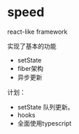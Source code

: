 # speed
react-like framework


实现了基本的功能

- setState
- fiber架构
- 异步更新


计划：

- setState 队列更新。
- hooks
- 全面使用typescript





